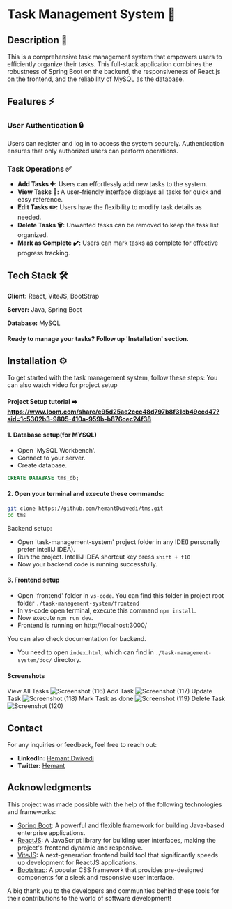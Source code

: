 # Task Management System 📝

## Description 📄

This is a comprehensive task management system that empowers users to efficiently organize their tasks. This full-stack application combines the robustness of Spring Boot on the backend, the responsiveness of React.js on the frontend, and the reliability of MySQL as the database.

## Features ⚡
### User Authentication 🔒
Users can register and log in to access the system securely.
Authentication ensures that only authorized users can perform operations.

### Task Operations ✅

- **Add Tasks ➕:** Users can effortlessly add new tasks to the system.
- **View Tasks  👀:** A user-friendly interface displays all tasks for quick and easy reference.
- **Edit Tasks ✏️:** Users have the flexibility to modify task details as needed.
- **Delete Tasks  🗑️:** Unwanted tasks can be removed to keep the task list organized.
- **Mark as Complete ✔️:** Users can mark tasks as complete for effective progress tracking.


## Tech Stack 🛠️

**Client:** React, ViteJS, BootStrap

**Server:** Java, Spring Boot

**Database:** MySQL


#### Ready to manage your tasks? Follow up 'Installation' section.

## Installation ⚙️

To get started with the task management system, follow these steps:
You can also watch video for project setup 
#### Project Setup tutorial ➡️ https://www.loom.com/share/e95d25ae2ccc48d797b8f31cb49ccd47?sid=1c5302b3-9805-410a-959b-b876cec24f38

#### 1. Database setup(for MYSQL)
- Open 'MySQL Workbench'.
- Connect to your server.
- Create database.

```sql
CREATE DATABASE tms_db;
```
#### 2. Open your terminal and execute these commands:
```bash
git clone https://github.com/hemantDwivedi/tms.git
cd tms

```
Backend setup:
- Open 'task-management-system' project folder in any IDE(I personally prefer IntelliJ IDEA).
- Run the project. IntelliJ IDEA shortcut key press ```shift + f10```
- Now your backend code is running successfully.

#### 3. Frontend setup
- Open 'frontend' folder in ```vs-code```. You can find this folder in project root folder ```./task-management-system/frontend```
- In vs-code open terminal, execute this command ```npm install```.
- Now execute ```npm run dev```.
- Frontend is running on http://localhost:3000/

You can also check documentation for backend.
- You need to open ```index.html```, which can find in ```./task-management-system/doc/``` directory.

#### Screenshots
View All Tasks ![Screenshot (116)](https://github.com/hemantDwivedi/tms/assets/96649329/0636deda-f7d4-4834-ad6c-d78ec38e20bc)
Add Task ![Screenshot (117)](https://github.com/hemantDwivedi/tms/assets/96649329/8a6d958c-d966-4026-a0bd-85d810abfbeb)
Update Task ![Screenshot (118)](https://github.com/hemantDwivedi/tms/assets/96649329/4f0a508a-9f04-4b26-9655-0c2eb1829715)
Mark Task as done ![Screenshot (119)](https://github.com/hemantDwivedi/tms/assets/96649329/79f45b6f-950d-4870-a541-b1cba98ebb40)
Delete Task ![Screenshot (120)](https://github.com/hemantDwivedi/tms/assets/96649329/a4ea930c-53a4-4506-b11f-3d9818e59373)



## Contact

For any inquiries or feedback, feel free to reach out:

- **LinkedIn:** [Hemant Dwivedi](https://www.linkedin.com/in/hemant-dwivedi-developer/)
- **Twitter:** [Hemant](https://twitter.com/ordinaryhemant)

## Acknowledgments

This project was made possible with the help of the following technologies and frameworks:

- [Spring Boot](https://spring.io/projects/spring-boot): A powerful and flexible framework for building Java-based enterprise applications.
- [ReactJS](https://reactjs.org/): A JavaScript library for building user interfaces, making the project's frontend dynamic and responsive.
- [ViteJS](https://vitejs.dev/): A next-generation frontend build tool that significantly speeds up development for ReactJS applications.
- [Bootstrap](https://getbootstrap.com/): A popular CSS framework that provides pre-designed components for a sleek and responsive user interface.

A big thank you to the developers and communities behind these tools for their contributions to the world of software development!
